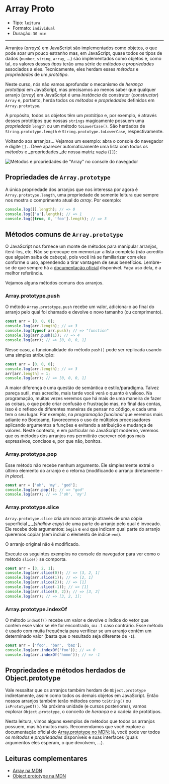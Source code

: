 # Array Proto

* Tipo: `leitura`
* Formato: `individual`
* Duração: `30 min`

***

Arranjos \(_arrays_\) em JavaScript são implementados como objetos, o que pode soar um pouco estranho mas, em JavaScript, quase todos os tipos de dados \(`number`, `string`, `array`, ...\) são implementados como objetos e, como tal, os valores desses _tipos_ terão uma série de _métodos_ e _propriedades_ associados a eles. Tecnicamente, eles herdam esses _métodos_ e _propriedades_ de um _protótipo_.

Neste curso, nós não vamos aprofundar o mecanismo de _herança prototipal_  em JavaScript, mas precisamos ao menos saber que qualquer arranjo \(_array_\) em JavaScript é uma _instância_ do construtor \(_constructor_\) `Array` e, portanto, herda todos os _métodos_ e _propriedades_ definidos em `Array.prototype`.

A propósito, todos os objetos têm um _protótipo_ e, por exemplo, é através desses protótipos que nossas `strings` magicamente possuem uma _propriedade_ `length` ou um método `toLowerCase()`. São herdados de `String.prototype.length` e `String.prototype.toLowerCase`, respectivamente.

Voltando aos arranjos... Vejamos um exemplo: abra o console do navegador e digite `[].`. Deve aparecer automaticamente uma lista com todos os _métodos_ e _propriedades _de nossa matriz vazia \(`[]`\):

![M&#xE9;todos e propriedades de &quot;Array&quot; no console do navegador](https://user-images.githubusercontent.com/110297/37485550-c77d636e-2859-11e8-8b76-21fc103691e5.png)

## Propriedades de `Array.prototype`

A única propriedade dos arranjos que nos interessa por agora é `Array.prototype.length`, uma propriedade de somente leitura que sempre nos mostra o comprimento atual do _array_. Por exemplo:

```javascript
console.log([].length); // => 0
console.log(['a'].length); // => 1
console.log([true, 0, 'foo'].length); // => 3
```

## Métodos comuns de `Array.prototype`

O JavaScript nos fornece um monte de métodos para manipular arranjos, iterá-los, etc. Não se preocupe em memorizar a lista completa \(não acredito que alguém saiba de cabeça\), pois você irá se familiarizar com eles conforme o uso,  aprendendo a tirar vantagem de seus benefícios. Lembre-se de que sempre há a [documentação oficial](https://developer.mozilla.org/en-US/docs/Web/JavaScript/Reference/Global_Objects/Array) disponível. Faça uso dela, é a melhor referência.

Vejamos alguns métodos comuns dos arranjos.

### Array.prototype.push

O método `Array.prototype.push` recebe um valor, adiciona-o ao final do arranjo pelo qual foi chamado e devolve o novo tamanho \(ou comprimento\).

```javascript
const arr = [0, 0, 0];
console.log(arr.length); // => 3
console.log(typeof arr.push); // => "function"
console.log(arr.push(1)); // => 4
console.log(arr); // => [0, 0, 0, 1]
```

Nesse caso, a funcionalidade do método `push()` pode ser replicada usando uma simples atribuição:

```javascript
const arr = [0, 0, 0];
console.log(arr.length); // => 3
arr[arr.length] = 1;
console.log(arr); // => [0, 0, 0, 1]
```

A maior diferença é uma questão de semântica e estilo/paradigma. Talvez pareça sutil, mas acredite, mais tarde você verá o quanto é valioso. Na programação, muitas vezes veremos que há mais de uma maneira de fazer as coisas, o que pode criar confusão e frustração mas, no final das contas, isso é o reflexo de diferentes maneiras de pensar no código, e cada uma tem o seu lugar. Por exemplo, na _programação funcional_ que veremos mais adiante no Bootcamp, favorecemos o uso de múltiplos processadores aplicando argumentos a funções e evitando a atribuição e mudança de valores. Neste contexto, e em particular no JavaScript moderno, veremos que os métodos dos arranjos nos permitirão escrever códigos mais expressivos, concisos e, por que não, bonitos.

### Array.prototype.pop

Esse método não recebe nenhum argumento. Ele simplesmente extrai o último elemento do arranjo e o retorna \(modificando o arranjo diretamente - _in place_\).

```javascript
const arr = ['oh', 'my', 'god'];
console.log(arr.pop()); // => "god"
console.log(arr); // => ['oh', 'my']
```

### Array.prototype.slice

`Array.prototype.slice` cria um novo arranjo através de uma cópia superficial _ _\(_shallow copy_\) de uma parte do arranjo pelo qual é invocado. Ele recebe dois argumentos: `begin` e `end` que indicam qual parte do arranjo queremos copiar \(sem incluir o elemento de índice `end`\).

O arranjo original não é modificado.

Execute os seguintes exemplos no console do navegador para ver como o método `slice()` se comporta.

```javascript
const arr = [3, 2, 1];
console.log(arr.slice(0)); // => [3, 2, 1]
console.log(arr.slice(1)); // => [2, 1]
console.log(arr.slice(2)); // => [1]
console.log(arr.slice(-1)); // => [1]
console.log(arr.slice(0, 2)); // => [3, 2]
console.log(arr); // => [3, 2, 1];
```

### Array.prototype.indexOf

O método `indexOf()` recebe um valor e devolve o índice do vetor que contém esse valor se ele for encontrado, ou `-1` caso contrário.  Esse método é usado com muita frequência para verificar se um arranjo contém um determinado valor \(basta que o resultado seja diferente de `-1`\).

```javascript
const arr = ['foo', 'bar', 'baz'];
console.log(arr.indexOf('foo')); // => 0
console.log(arr.indexOf('hmmm')); // => -1
```

## Propriedades e métodos herdados de Object.prototype

Vale ressaltar que os arranjos também herdam de `Object.prototype` indiretamente, assim como todos os demais objetos em JavaScript. Então nossos arranjos também terão métodos como `toString()` ou `isPrototypeOf()`. Na próxima unidade \(e cursos posteriores\), vamos explorar `Object.prototype`, o conceito de _herança_ e a cadeia de protótipos.

Nesta leitura, vimos alguns exemplos de métodos que todos os arranjos possuem, mas há muitos mais. Recomendamos que você explore a documentação oficial do [Array.prototype no MDN](https://developer.mozilla.org/en-US/docs/Web/JavaScript/Reference/Global_Objects/Array/prototype); lá, você pode ver todos os _métodos_ e _propriedades_ disponíveis e suas interfaces \(quais argumentos eles esperam, o que devolvem, ...\).

## Leituras complementares

* [Array na MDN](https://developer.mozilla.org/en-US/docs/Web/JavaScript/Reference/Global_Objects/Array)
* [Object.prototype na MDN](https://developer.mozilla.org/en-US/docs/Web/JavaScript/Reference/Global_Objects/Object/prototype)

